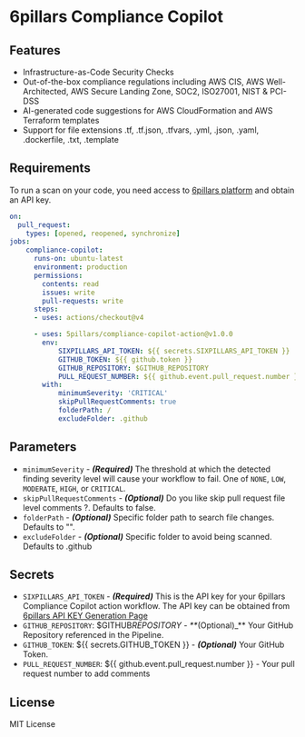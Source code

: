 # 6pillars Compliance Copilot

## Features
- Infrastructure-as-Code Security Checks
- Out-of-the-box compliance regulations including AWS CIS, AWS Well-Architected, AWS Secure Landing Zone, SOC2, ISO27001, NIST & PCI-DSS
- AI-generated code suggestions for AWS CloudFormation and AWS Terraform templates
- Support for file extensions .tf, .tf.json, .tfvars, .yml, .json, .yaml, .dockerfile, .txt, .template


## Requirements

To run a scan on your code, you need access to [6pillars platform](https://app.6pillars.ai) and obtain an API key.

```yaml
on:
  pull_request:
    types: [opened, reopened, synchronize]
jobs:
    compliance-copilot:
      runs-on: ubuntu-latest
      environment: production
      permissions:
        contents: read
        issues: write
        pull-requests: write
      steps:
      - uses: actions/checkout@v4

      - uses: 5pillars/compliance-copilot-action@v1.0.0
        env:
            SIXPILLARS_API_TOKEN: ${{ secrets.SIXPILLARS_API_TOKEN }}
            GITHUB_TOKEN: ${{ github.token }}
            GITHUB_REPOSITORY: $GITHUB_REPOSITORY
            PULL_REQUEST_NUMBER: ${{ github.event.pull_request.number }}
        with:
            minimumSeverity: 'CRITICAL'
            skipPullRequestComments: true
            folderPath: /
            excludeFolder: .github

```

## Parameters
- `minimumSeverity` - **_(Required)_** The threshold at which the detected finding severity level  will cause your workflow to fail. One of `NONE`, `LOW`, `MODERATE`, `HIGH`, or `CRITICAL`.
- `skipPullRequestComments` - **_(Optional)_** Do you like skip pull request file level comments ?. Defaults to false.
- `folderPath` - **_(Optional)_** Specific folder path to search file changes. Defaults to "".
- `excludeFolder` - **_(Optional)_** Specific folder to avoid being scanned. Defaults to .github
  
## Secrets

- `SIXPILLARS_API_TOKEN` - **_(Required)_** This is the API key for your 6pillars Compliance Copilot action workflow. The API key can be obtained from [6pillars API KEY Generation Page](https://app.6pillars.ai/profile)
- `GITHUB_REPOSITORY`: $GITHUB*REPOSITORY - \*\**(Optional)\_\*\* Your GitHub Repository referenced in the Pipeline.
- `GITHUB_TOKEN`: ${{ secrets.GITHUB_TOKEN }} - **_(Optional)_** Your GitHub Token.
- `PULL_REQUEST_NUMBER`: ${{ github.event.pull_request.number }} - Your pull request number to add comments

## License

MIT License

